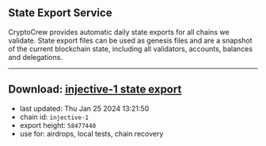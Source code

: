 ## State Export Service
CryptoCrew provides automatic daily state exports for all chains we validate. State export files can be used as genesis files and are a snapshot of the current blockchain state, including all validators, accounts, balances and delegations.

---
**Download: [injective-1 state export](https://dl.ccvalidators.com/SERVICE/injective/injective-1_export_58477440.json)**
---

- last updated: Thu Jan 25 2024 13:21:50
- chain id: `injective-1`
- export height: `58477440`
- use for: airdrops, local tests, chain recovery
